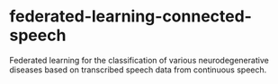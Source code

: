 # federated-learning-connected-speech
Federated learning for the classification of various neurodegenerative diseases based on transcribed speech data from continuous speech.
